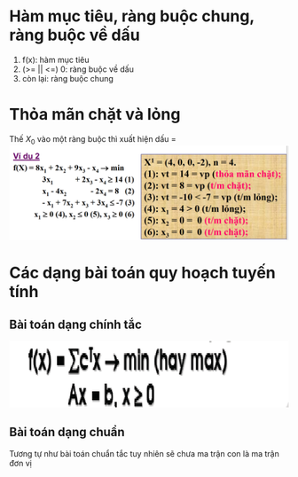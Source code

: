 # Hàm mục tiêu, ràng buộc chung, ràng buộc về dấu
1. f(x): hàm mục tiêu
2. (>= || <=) 0: ràng buộc về dấu
3. còn lại: ràng buộc chung
# Thỏa mãn chặt và lỏng 
Thế $X_0$ vào một ràng buộc thì xuất hiện dấu =
![](c404c6853cf90d9754e518e024e225e5.png)
# Các dạng bài toán quy hoạch tuyến tính
## Bài toán dạng chính tắc
![](ce51adae69fe7697e4e52ade04692789.png)
## Bài toán dạng chuẩn
Tương tự như bài toán chuẩn tắc tuy nhiên sẽ chưa ma trận con là ma trận đơn vị
